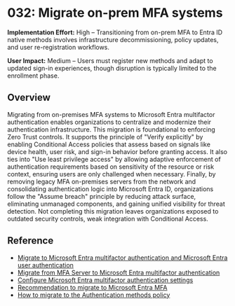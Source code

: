 # 032: Migrate on-prem MFA systems

**Implementation Effort:** High – Transitioning from on-prem MFA to Entra ID native methods involves infrastructure decommissioning, policy updates, and user re-registration workflows.

**User Impact:** Medium – Users must register new methods and adapt to updated sign-in experiences, though disruption is typically limited to the enrollment phase.

## Overview

Migrating from on-premises MFA systems to Microsoft Entra multifactor authentication enables organizations to centralize and modernize their authentication infrastructure. This migration is foundational to enforcing Zero Trust controls. It supports the principle of "Verify explicitly" by enabling Conditional Access policies that assess based on signals like device health, user risk, and sign-in behavior before granting access. It also ties into "Use least privilege access" by allowing adaptive enforcement of authentication requirements based on sensitivity of the resource or risk context, ensuring users are only challenged when necessary. Finally, by removing legacy MFA on-premises servers from the network and consolidating authentication logic into Microsoft Entra ID, organizations follow the "Assume breach" principle by reducing attack surface, eliminating unmanaged components, and gaining unified visibility for threat detection. Not completing this migration leaves organizations exposed to outdated security controls, weak integration with Conditional Access.

## Reference

* [Migrate to Microsoft Entra multifactor authentication and Microsoft Entra user authentication](https://learn.microsoft.com/en-us/entra/identity/authentication/how-to-migrate-mfa-server-to-mfa-user-authentication)
* [Migrate from MFA Server to Microsoft Entra multifactor authentication](https://learn.microsoft.com/en-us/entra/identity/authentication/how-to-migrate-mfa-server-to-azure-mfa)
* [Configure Microsoft Entra multifactor authentication settings](https://learn.microsoft.com/en-us/entra/identity/authentication/howto-mfa-mfasettings)
* [Recommendation to migrate to Microsoft Entra MFA](https://learn.microsoft.com/en-us/entra/identity/monitoring-health/recommendation-migrate-to-microsoft-entra-mfa)
* [How to migrate to the Authentication methods policy](https://learn.microsoft.com/en-us/entra/identity/authentication/how-to-authentication-methods-manage)
